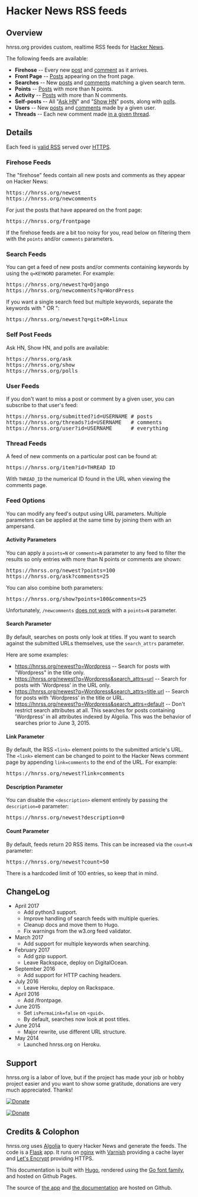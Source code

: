 # Hacker News RSS feeds

## Overview

hnrss.org provides custom, realtime RSS feeds for [Hacker News][].

The following feeds are available:

- **Firehose** -- Every new [post](https://hnrss.org/newest) and [comment](https://hnrss.org/newcomments) as it arrives.
- **Front Page** -- [Posts](https://hnrss.org/frontpage) appearing on the front page.
- **Searches** -- New [posts](https://hnrss.org/newest?q=git) and [comments](https://hnrss.org/newcomments?q=django) matching a given search term.
- **Points** -- [Posts](https://hnrss.org/newest?points=300) with more than N points.
- **Activity** -- [Posts](https://hnrss.org/newest?comments=250) with more than N comments.
- **Self-posts** -- All "[Ask HN][]" and "[Show HN][]" posts, along with [polls][].
- **Users** -- New [posts](https://hnrss.org/submitted?id=tokenadult) and [comments](https://hnrss.org/threads?id=tptacek) made by a given user.
- **Threads** -- Each new comment made [in a given thread](https://hnrss.org/item?id=7864813).

[Hacker News]: https://news.ycombinator.com/
[Ask HN]: https://hnrss.org/ask
[Show HN]: https://hnrss.org/show
[polls]: https://hnrss.org/polls

## Details

Each feed is [valid RSS][] served over [HTTPS][].

[valid RSS]: https://validator.w3.org/feed/check.cgi?url=https%3A%2F%2Fhnrss.org%2Fnewest
[HTTPS]: https://www.ssllabs.com/ssltest/analyze.html?d=hnrss.org

### Firehose Feeds

The "firehose" feeds contain all new posts and comments as they appear
on Hacker News:

<pre>
https://hnrss.org/newest
https://hnrss.org/newcomments
</pre>

For just the posts that have appeared on the front page:

<pre>
https://hnrss.org/frontpage
</pre>

If the firehose feeds are a bit too noisy for you, read below on
filtering them with the `points` and/or `comments` parameters.

### Search Feeds

You can get a feed of new posts and/or comments containing keywords by
using the `q=KEYWORD` parameter. For example:

<pre>
https://hnrss.org/newest?q=Django
https://hnrss.org/newcomments?q=WordPress
</pre>

If you want a single search feed but multiple keywords, separate the
keywords with " OR ":

<pre>
https://hnrss.org/newest?q=git+OR+linux
</pre>

### Self Post Feeds

Ask HN, Show HN, and polls are available:

<pre>
https://hnrss.org/ask
https://hnrss.org/show
https://hnrss.org/polls
</pre>

### User Feeds

If you don't want to miss a post or comment by a given user, you can
subscribe to that user's feed:

<pre>
https://hnrss.org/submitted?id=USERNAME # posts
https://hnrss.org/threads?id=USERNAME   # comments
https://hnrss.org/user?id=USERNAME      # everything
</pre>

### Thread Feeds

A feed of new comments on a particular post can be found at:

<pre>
https://hnrss.org/item?id=THREAD_ID
</pre>

With `THREAD_ID` the numerical ID found in the URL when viewing the
comments page.

### Feed Options

You can modify any feed's output using URL parameters. Multiple
parameters can be applied at the same time by joining them with an
ampersand.

#### Activity Parameters

You can apply a `points=N` or `comments=N` parameter to any feed to
filter the results so only entries with more than N points or comments
are shown:

<pre>
https://hnrss.org/newest?points=100
https://hnrss.org/ask?comments=25
</pre>

You can also combine both parameters:

<pre>
https://hnrss.org/show?points=100&comments=25
</pre>
	
Unfortunately, `/newcomments` [does not work][] with a `points=N`
parameter.

[does not work]: https://github.com/algolia/hn-search/issues/55#issuecomment-73599729

#### Search Parameter

By default, searches on posts only look at titles. If you want to
search against the submitted URLs themselves, use the `search_attrs`
parameter.

Here are some examples:

- https://hnrss.org/newest?q=Wordpress -- Search for posts with
  "Wordpress" in the title only.
- https://hnrss.org/newest?q=Wordpress&search_attrs=url -- Search for
  posts with 'Wordpress' in the URL only.
- https://hnrss.org/newest?q=Wordpress&search_attrs=title,url -- Search
  for posts with 'Wordpress' in the title or URL.
- https://hnrss.org/newest?q=Wordpress&search_attrs=default -- Don't
  restrict search attributes at all. This searches for posts
  containing 'Wordpress' in all attributes indexed by Algolia. This
  was the behavior of searches prior to June 3, 2015.

#### Link Parameter

By default, the RSS `<link>` element points to the submitted article's
URL. The `<link>` element can be changed to point to the Hacker News
comment page by appending `link=comments` to the end of the URL. For
example:

<pre>https://hnrss.org/newest?link=comments</pre>

#### Description Parameter

You can disable the `<description>` element entirely by passing the
`description=0` parameter:

<pre>https://hnrss.org/newest?description=0</pre>

#### Count Parameter

By default, feeds return 20 RSS items. This can be increased via the
`count=N` parameter:

<pre>https://hnrss.org/newest?count=50</pre>

There is a hardcoded limit of 100 entries, so keep that in mind.

## ChangeLog

- April 2017
  - Add python3 support.
  - Improve handling of search feeds with multiple queries.
  - Cleanup docs and move them to Hugo.
  - Fix warnings from the w3.org feed validator.
- March 2017
  - Add support for multiple keywords when searching.
- February 2017
  - Add gzip support.
  - Leave Rackspace, deploy on DigitalOcean.
- September 2016
  - Add support for HTTP caching headers.
- July 2016
  - Leave Heroku, deploy on Rackspace.
- April 2016
  - Add /frontpage.
- June 2015
  - Set `isPermaLink=false` on `<guid>`.
  - By default, searches now look at post titles.
- June 2014
  - Major rewrite, use different URL structure.
- May 2014
  - Launched hnrss.org on Heroku.

## Support

hnrss.org is a labor of love, but if the project has made your job or
hobby project easier and you want to show some gratitude, donations are
very much appreciated. Thanks!

[![Donate](https://img.shields.io/badge/Donate-PayPal-green.svg)](https://www.paypal.com/cgi-bin/webscr?cmd=_s-xclick&hosted_button_id=ZP9Q7QUNS3QYY)

[![Donate](https://img.shields.io/badge/Donate-Bitcoin-yellow.svg)](https://donate.hnrss.org/)

## Credits & Colophon

hnrss.org uses [Algolia][] to query Hacker News and generate the
feeds. The code is a [Flask][] app. It runs on [nginx][] with
[Varnish][] providing a cache layer and [Let's Encrypt][] providing
HTTPS.

This documentation is built with [Hugo][], rendered using the
[Go font family][], and hosted on Github Pages.

The source of [the app][github-hnrss] and [the documentation][github-hnrss-docs] are hosted on Github.

[Algolia]: https://hn.algolia.com/api
[Flask]: http://flask.pocoo.org/
[nginx]: http://nginx.org/
[Varnish]: http://varnish-cache.org/
[Let's Encrypt]: https://letsencrypt.org/
[Hugo]: https://gohugo.io/
[Go font family]: https://blog.golang.org/go-fonts
[github-hnrss]: https://github.com/edavis/hnrss
[github-hnrss-docs]: https://github.com/edavis/hnrss-docs
